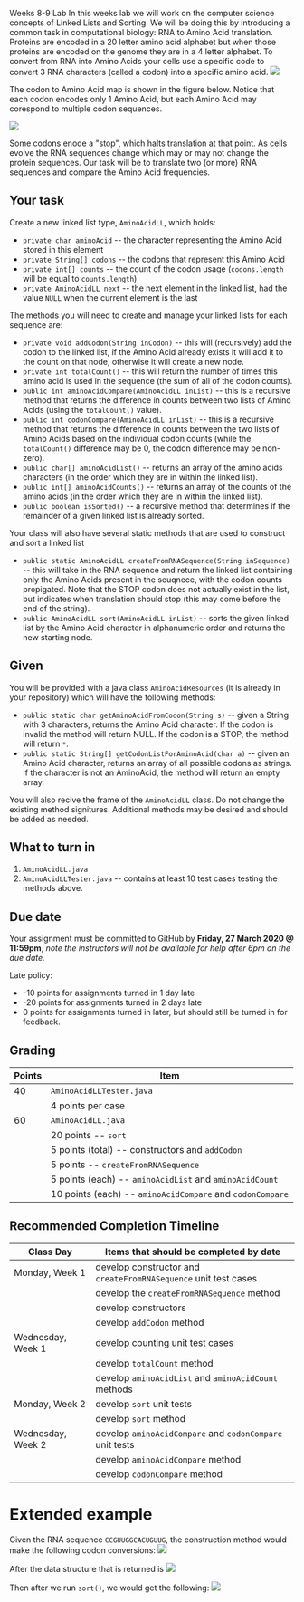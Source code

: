  Weeks 8-9 Lab
In this weeks lab we will work on the computer science concepts of Linked Lists and Sorting. 
We will be doing this by introducing a common task in computational biology: RNA to Amino Acid translation. 
Proteins are encoded in a 20 letter amino acid alphabet but when those proteins are encoded on the genome they are in a 4 letter alphabet. 
To convert from RNA into Amino Acids your cells use a specific code to convert 3 RNA characters (called a codon) into a specific amino acid. 
![](https://upload.wikimedia.org/wikipedia/commons/thumb/6/6d/RNA-codons-aminoacids.svg/1024px-RNA-codons-aminoacids.svg.png)

The codon to Amino Acid map is shown in the figure below. 
Notice that each codon encodes only 1 Amino Acid, but each Amino Acid may corespond to multiple codon sequences. 

![](images/codon.jpg)

Some codons enode a "stop", which halts translation at that point. 
As cells evolve the RNA sequences change which may or may not change the protein sequences. 
Our task will be to translate two (or more) RNA sequences and compare the Amino Acid frequencies. 

## Your task
Create a new linked list type, `AminoAcidLL`, which holds:
* `private char aminoAcid` -- the character representing the Amino Acid stored in this element
* `private String[] codons` -- the codons that represent this Amino Acid
* `private int[] counts` -- the count of the codon usage (`codons.length` will be equal to `counts.length`)
* `private AminoAcidLL next` -- the next element in the linked list, had the value `NULL` when the current element is the last

The methods you will need to create and manage your linked lists for each sequence are:
* `private void addCodon(String inCodon)` -- this will (recursively) add the codon to the linked list, if the Amino Acid already exists it will add it to the count on that node, otherwise it will create a new node. 
* `private int totalCount()` -- this will return the number of times this amino acid is used in the sequence (the sum of all of the codon counts).
* `public int aminoAcidCompare(AminoAcidLL inList)` -- this is a recursive method that returns the difference in counts between two lists of Amino Acids (using the `totalCount()` value). 
* `public int codonCompare(AminoAcidLL inList)` -- this is a recursive method that returns the difference in counts between the two lists of Amino Acids based on the individual codon counts (while the `totalCount()` difference may be 0, the codon difference may be non-zero). 
* `public char[] aminoAcidList()` -- returns an array of the amino acids characters (in the order which they are in within the linked list). 
* `public int[] aminoAcidCounts()` -- returns an array of the counts of the amino acids (in the order which they are in within the linked list). 
* `public boolean isSorted()` -- a recursive method that determines if the remainder of a given linked list is already sorted. 

Your class will also have several static methods that are used to construct and sort a linked list
* `public static AminoAcidLL createFromRNASequence(String inSequence)` -- this will take in the RNA sequence and return the linked list containing only the Amino Acids present in the seuqnece, with the codon counts propigated. Note that the STOP codon does not actually exist in the list, but indicates when translation should stop (this may come before the end of the string). 
* `public AminoAcidLL sort(AminoAcidLL inList)` -- sorts the given linked list by the Amino Acid character in alphanumeric order and returns the new starting node. 

## Given 
You will be provided with a java class `AminoAcidResources` (it is already in your repository) which will have the following methods:
* `public static char getAminoAcidFromCodon(String s)` -- given a String with 3 characters, returns the Amino Acid character. If the codon is invalid the method will return NULL. If the codon is a STOP, the method will return `*`.
* `public static String[] getCodonListForAminoAcid(char a)` -- given an Amino Acid character, returns an array of all possible codons as strings. If the character is not an AminoAcid, the method will return an empty array.  

You will also recive the frame of the `AminoAcidLL` class. Do not change the existing method signitures. Additional methods may be desired and should be added as needed.

## What to turn in
1. `AminoAcidLL.java`
1. `AminoAcidLLTester.java` -- contains at least 10 test cases testing the methods above. 

## Due date
Your assignment must be committed to GitHub by **Friday, 27 March 2020 @ 11:59pm**, _note the instructors will not be available for help after 6pm on the due date._ 

Late policy: 
* -10 points for assignments turned in 1 day late
* -20 points for assignments turned in 2 days late
* 0 points for assignments turned in later, but should still be turned in for feedback. 

## Grading
| Points | Item | 
| ---- | ----- | 
| 40 | `AminoAcidLLTester.java` | 
| | 4 points per case | 
| 60 | `AminoAcidLL.java` | 
| | 20 points -- `sort` |
| | 5 points (total) -- constructors and `addCodon` | 
| | 5 points -- `createFromRNASequence` | 
| | 5 points (each) -- `aminoAcidList` and `aminoAcidCount` | 
| | 10 points (each) -- `aminoAcidCompare` and `codonCompare` | 

## Recommended Completion Timeline
| Class Day | Items that should be completed by date |
| --- | --- |
| Monday, Week 1 | develop constructor and `createFromRNASequence` unit test cases |
| | develop the `createFromRNASequence` method |
| | develop constructors |
| | develop `addCodon` method | 
| Wednesday, Week 1 | develop counting unit test cases |
| | develop `totalCount` method | 
| | develop `aminoAcidList` and `aminoAcidCount` methods | 
| Monday, Week 2 | develop `sort` unit tests |
| | develop `sort` method |
| Wednesday, Week 2 | develop `aminoAcidCompare` and `codonCompare` unit tests |
| | develop `aminoAcidCompare` method | 
| | develop `codonCompare` method | 

# Extended example
Given the RNA sequence `CCGUUGGCACUGUUG`, the construction method would make the following codon conversions:
![](images/codon_convert.png)

After the data structure that is returned is 
![](images/unsorted.png)

Then after we run `sort()`, we would get the following:
![](images/sorted.png)